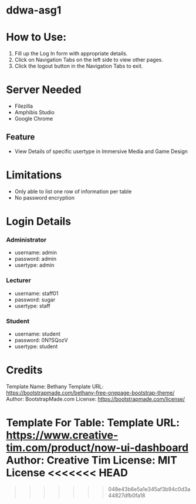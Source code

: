 # ddwa-asg1

# How to Use:
1. Fill up the Log In form with appropriate details.
2. Click on Navigation Tabs on the left side to view other pages.
3. Click the logout button in the Navigation Tabs to exit.

# Server Needed
- Filezilla
- Amphibis Studio
- Google Chrome

## Feature
- View Details of specific usertype in Immersive Media and Game Design

# Limitations 
- Only able to list one row of information per table
- No password encryption

# Login Details 

### Administrator
- username: admin
- password: admin
- usertype: admin

### Lecturer
- username: staff01
- password: sugar
- usertype: staff

### Student
- username: student
- password: 0N?SQozV
- usertype: student

# Credits

Template Name: Bethany
Template URL: https://bootstrapmade.com/bethany-free-onepage-bootstrap-theme/
Author: BootstrapMade.com
License: https://bootstrapmade.com/license/

Template For Table:
Template URL: https://www.creative-tim.com/product/now-ui-dashboard
Author: Creative Tim
License: MIT License
<<<<<<< HEAD
=======


>>>>>>> 048e43b6e5a1e345af3b94c0d3a44827dfb0fa18
